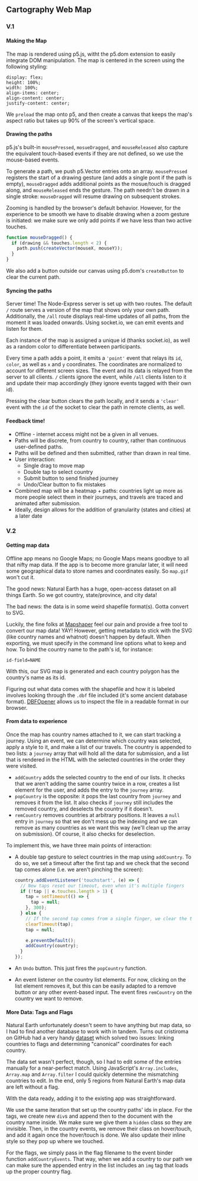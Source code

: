 ## Cartography Web Map

### V.1

#### Making the Map

The map is rendered using p5.js, witht the p5.dom extension to easily integrate DOM manipulation. The map is centered in the screen using the following styling:

```
display: flex;
height: 100%;
width: 100%;
align-items: center;
align-content: center;
justify-content: center;
```

We ```preload``` the map onto p5, and then create a canvas that keeps the map's aspect ratio but takes up 90% of the screen's vertical space.

#### Drawing the paths

p5.js's built-in ```mousePressed```, ```mosueDragged```, and ```mouseReleased``` also capture the equivalent touch-based events if they are not defined, so we use the mouse-based events.

To generate a path, we push p5.Vector entries onto an array. ```mousePressed``` registers the start of a drawing gesture (and adds a single pont if the path is empty), ```mouseDragged``` adds additional points as the mosue/touch is dragged along, and ```mouseReleased``` ends the gesture. The path needn't be drawn in a single stroke: ```mouseDragged``` will resume drawing on subsequent strokes.

Zooming is handled by the browser's default behavior. However, for the experience to be smooth we have to disable drawing when a zoom gesture is initiated: we make sure we only add points if we have less than two active touches.

```javascript
function mouseDragged() {
  if (drawing && touches.length < 2) {
    path.push(createVector(mouseX, mouseY));
  }
}
```

We also add a button outside our canvas using p5.dom's ```createButton``` to clear the current path.

#### Syncing the paths

Server time! The Node-Express server is set up with two routes. The default ```/``` route serves a version of the map that shows only your own path. Additionally, the ```/all``` route displays real-time updates of all paths, from the moment it was loaded onwards. Using socket.io, we can emit events and listen for them.

Each instance of the map is assigned a unique id (thanks socket.io), as well as a random color to differentiate between participants.

Every time a path adds a point, it emits a ```'point'``` event that relays its ```id```, ```color```, as well as ```x``` and ```y``` coordinates. The coordinates are normalized to account for different screen sizes. The event and its data is relayed from the server to all clients. ```/``` clients ignore the event, while ```/all``` clients listen to it and update their map accordingly (they ignore events tagged with their own id).

Pressing the clear button clears the path locally, and it sends a ```'clear'``` event with the ```id``` of the socket to clear the path in remote clients, as well.

#### Feedback time!

- Offline - internet access might not be a given in all venues.
- Paths will be discrete, from country to country, rather than continuous user-defined paths.
- Paths will be defined and then submitted, rather than drawn in real time.
- User interaction:
  - Single drag to move map
  - Double tap to select country
  - Submit button to send finished journey
  - Undo/Clear button to fix mistakes
- Combined map will be a heatmap + paths: countries light up more as more people select them in their journeys, and travels are traced and animated after submission.
- Ideally, design allows for the addition of granularity (states and cities) at a later date

### V.2

#### Getting map data

Offline app means no Google Maps; no Google Maps means goodbye to all that nifty map data. If the app is to become more granular later, it will need some geographical data to store names and coordinates easily. So ```map.gif``` won't cut it.

The good news: Natural Earth has a huge, open-access dataset on all things Earth. So we got country, state/province, and city data!

The bad news: the data is in some weird shapefile format(s). Gotta convert to SVG.

Luckily, the fine folks at [Mapshaper](mapshaper.org) feel our pain and provide a free tool to convert our map data! YAY! However, getting metadata to stick with the SVG (like country names and whatnot) doesn't happen by default. When exporting, we must specify in the command line options what to keep and how. To bind the country name to the path's id, for instance:

```
id-field=NAME
```
With this, our SVG map is generated and each country polygon has the country's name as its id.

Figuring out what data comes with the shapefile and how it is labeled involves looking through the ```.dbf``` file included (it's some ancient database format). [DBFOpener](dbfopener.com) allows us to inspect the file in a readable format in our browser.

#### From data to experience

Once the map has country names attached to it, we can start tracking a journey. Using an event, we can determine which country was selected, apply a style to it, and make a list of our travels. The country is appended to two lists: a ```journey``` array that will hold all the data for submission, and a list that is rendered in the HTML with the selected countries in the order they were visited.

- ```addCountry``` adds the selected country to the end of our lists. It checks that we aren't adding the same country twice in a row, creates a list element for the user, and adds the entry to the ```journey``` array.
- ```popCountry``` is the opposite: it pops the last country from ```journey``` and removes it from the list. It also checks if ```journey``` still includes the removed country, and deselects the country if it doesn't.
- ```remCountry``` removes countries at arbitrary positions. It leaves a ```null``` entry in ```journey``` so that we don't mess up the indexing and we can remove as many countries as we want this way (we'll clean up the array on submission). Of course, it also checks for deselection.

To implement this, we have three main points of interaction:

- A double tap gesture to select countries in the map using ```addCountry```. To do so, we set a timeout after the first tap and we check that the second tap comes alone (i.e. we aren't pinching the screen):

  ```javascript
  country.addEventListener('touchstart', (e) => {
    // New taps reset our timeout, even when it's multiple fingers
    if (!tap || e.touches.length > 1) {
      tap = setTimeout(() => {
        tap = null;
      }, 300);
    } else {
      // If the second tap comes from a single finger, we clear the timer and add the country
      clearTimeout(tap);
      tap = null;

      e.preventDefault();
      addCountry(country);
    }
  });
  ```

- An ```Undo``` button. This just fires the ```popCountry``` function.
- An event listener on the country list elements. For now, clicking on the list element removes it, but this can be easily adapted to a remove button or any other event-based input. The event fires ```remCountry``` on the country we want to remove.

#### More Data: Tags and Flags

Natural Earth unfortunately doesn't seem to have anything but map data, so I had to find another database to work with in tandem. Turns out cristiroma on GitHub had a very handy [dataset](https://github.com/cristiroma/countries) which solved two issues: linking countries to flags and determining "canonical" coordinates for each country.

The data set wasn't perfect, though, so I had to edit some of the entries manually for a near-perfect match. Using JavaScript's ```Array.includes```, ```Array.map``` and ```Array.filter``` I could quickly determine the mismatching countries to edit. In the end, only 5 regions from Natural Earth's map data are left without a flag.

With the data ready, adding it to the existing app was straightforward.

We use the same iteration that set up the country paths' ids in place. For the tags, we create new ```div```s and append then to the document with the country name inside. We make sure we give them a ```hidden``` class so they are invisible. Then, in the country events, we remove their class on hover/touch, and add it again once the hover/touch is done. We also update their inline style so they pop up where we touched.

For the flags, we simply pass in the flag filename to the event binder function ```addCountryEvents```. That way, when we add a country to our path we can make sure the appended entry in the list includes an ```img``` tag that loads up the proper country flag.
